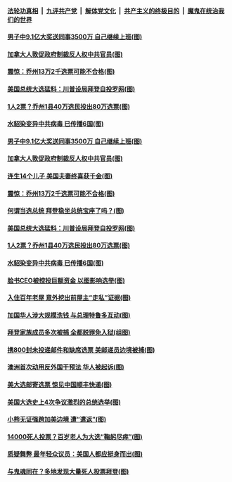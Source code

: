####  [法轮功真相](../../../../basic/blob/master/README.md?t=11101631) &nbsp;|&nbsp; [九评共产党](../../../../9ping.md/blob/master/README.md?t=11101631) &nbsp;|&nbsp; [解体党文化](../../../../jtdwh.md/blob/master/README.md?t=11101631)  &nbsp;|&nbsp; [共产主义的终极目的](../../../../gczydzjmd.md/blob/master/README.md?t=11101631) &nbsp;|&nbsp; [魔鬼在统治我们的世界](../../../../mgztzwmdsj.md/blob/master/README.md?t=11101631) 

#### [男子中9.1亿大奖送同事3500万 自己继续上班(图)](../pages/p3/952018.md?t=11101631) 

#### [加拿大人敦促政府制裁反人权中共官员(图)](../pages/p3/952014.md?t=11101631) 

#### [震惊：乔州13万2千选票可能不合格(图)](../pages/p3/951996.md?t=11101631) 

#### [美国总统大选猛料：川普设局拜登自投罗网(图)](../pages/p3/951903.md?t=11101631) 

#### [1人2票？乔州1县40万选民投出80万选票(图)](../pages/p3/951962.md?t=11101631) 

#### [水貂染变异中共病毒 已传播6国(图)](../pages/p3/951891.md?t=11101631) 

#### [男子中9.1亿大奖送同事3500万 自己继续上班(图)](../pages/p3/952018.md?t=11101631) 

#### [加拿大人敦促政府制裁反人权中共官员(图)](../pages/p3/952014.md?t=11101631) 

#### [连生14个儿子 美国夫妻终喜获千金(图)](../pages/p3/952007.md?t=11101631) 

#### [震惊：乔州13万2千选票可能不合格(图)](../pages/p3/951996.md?t=11101631) 

#### [何谓当选总统 拜登稳坐总统宝座了吗？(图)](../pages/p3/951979.md?t=11101631) 

#### [美国总统大选猛料：川普设局拜登自投罗网(图)](../pages/p3/951903.md?t=11101631) 

#### [1人2票？乔州1县40万选民投出80万选票(图)](../pages/p3/951962.md?t=11101631) 

#### [水貂染变异中共病毒 已传播6国(图)](../pages/p3/951891.md?t=11101631) 

#### [脸书CEO被控投巨额资金 以图影响选举(图)](../pages/p3/951861.md?t=11101631) 

#### [入住百年老屋 意外挖出前屋主“走私”证据(图)](../pages/p3/951858.md?t=11101631) 

#### [加国华人涉大规模洗钱 与总理特鲁多互动(图)](../pages/p3/951854.md?t=11101631) 

#### [拜登家族成员多次被捕 全都脱罪免入狱(组图)](../pages/p3/951734.md?t=11101631) 

#### [携800封未投递邮件和缺席选票 美邮递员边境被捕(图)](../pages/p3/951742.md?t=11101631) 

#### [澳洲首次动用反外国干预法 华人被起诉(图)](../pages/p3/951743.md?t=11101631) 

#### [美大选邮寄选票 惊见中国顺丰快递(图)](../pages/p3/951733.md?t=11101631) 

#### [美国大选史上4次争议激烈的总统选举(图)](../pages/p3/951627.md?t=11101631) 

#### [小熊无证强跨加美边境 遭“遣返”(图)](../pages/p3/951724.md?t=11101631) 

#### [14000死人投票？百岁老人为大选“鞠躬尽瘁”(图)](../pages/p3/951722.md?t=11101631) 

#### [质疑舞弊 最年轻众议员：美国人都应挺身而出(图)](../pages/p3/951569.md?t=11101631) 

#### [与鬼魂同在？多地发现大量死人投票拜登(图)](../pages/p3/951681.md?t=11101631) 

